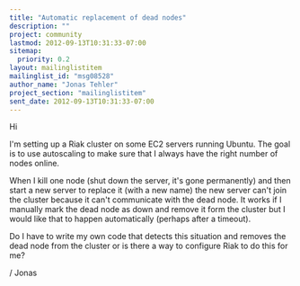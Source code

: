 ```yaml
---
title: "Automatic replacement of dead nodes"
description: ""
project: community
lastmod: 2012-09-13T10:31:33-07:00
sitemap:
  priority: 0.2
layout: mailinglistitem
mailinglist_id: "msg08528"
author_name: "Jonas Tehler"
project_section: "mailinglistitem"
sent_date: 2012-09-13T10:31:33-07:00
---
```


Hi

I'm setting up a Riak cluster on some EC2 servers running Ubuntu. The goal is 
to use autoscaling to make sure that I always have the right number of nodes 
online. 

When I kill one node (shut down the server, it's gone permanently) and then 
start a new server to replace it (with a new name) the new server can't join 
the cluster because it can't communicate with the dead node. It works if I 
manually mark the dead node as down and remove it form the cluster but I would 
like that to happen automatically (perhaps after a timeout). 

Do I have to write my own code that detects this situation and removes the dead 
node from the cluster or is there a way to configure Riak to do this for me?

/ Jonas
